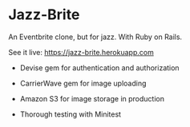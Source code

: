 # Jazz-Brite

An Eventbrite clone, but for jazz. With Ruby on Rails.

See it live: https://jazz-brite.herokuapp.com

* Devise gem for authentication and authorization

* CarrierWave gem for image uploading

* Amazon S3 for image storage in production

* Thorough testing with Minitest